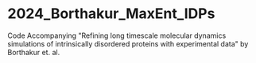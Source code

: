 # 2024_Borthakur_MaxEnt_IDPs
Code Accompanying "Refining long timescale molecular dynamics simulations of intrinsically disordered proteins with experimental data" by Borthakur et. al.
